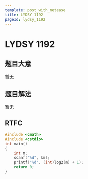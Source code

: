 ```yaml
---
template: post_with_netease
title: LYDSY 1192
pageId: lydsy_1192
---
```


# LYDSY 1192

## 题目大意
暂无

## 题目解法
暂无

## RTFC

```cpp
#include <cmath>
#include <cstdio>
int main()
{
    int m;
    scanf("%d", &m);
    printf("%d", (int)log2(m) + 1);
    return 0;
}
```
<div id="__comment"></div>

